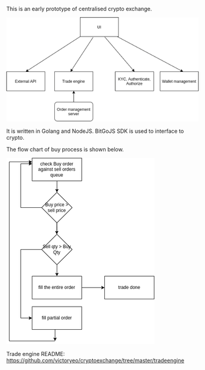 This is an early prototype of centralised crypto exchange.

![architecture diagram](https://github.com/victoryeo/cryptoexchange/blob/master/exchange_architecture.png?raw=true)

It is written in Golang and NodeJS. BitGoJS SDK is used to interface to crypto.

The flow chart of buy process is shown below.

![buy diagram](https://github.com/victoryeo/cryptoexchange/blob/master/exchange_buy_diagram.png?raw=true)

Trade engine README:  
https://github.com/victoryeo/cryptoexchange/tree/master/tradeengine


